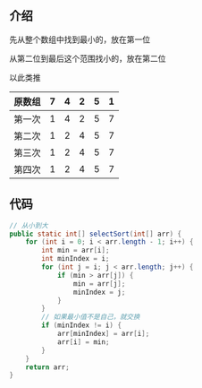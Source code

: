 ## 介绍

先从整个数组中找到最小的，放在第一位

从第二位到最后这个范围找小的，放在第二位

以此类推

| 原数组 |  7   |  4   |  2   |  5   |  1   |
| :----: | :--: | :--: | :--: | :--: | :--: |
| 第一次 |  1   |  4   |  2   |  5   |  7   |
| 第二次 |  1   |  2   |  4   |  5   |  7   |
| 第三次 |  1   |  2   |  4   |  5   |  7   |
| 第四次 |  1   |  2   |  4   |  5   |  7   |



## 代码

```java
// 从小到大
public static int[] selectSort(int[] arr) {
    for (int i = 0; i < arr.length - 1; i++) {
        int min = arr[i];
        int minIndex = i;
        for (int j = i; j < arr.length; j++) {
            if (min > arr[j]) {
                min = arr[j];
                minIndex = j;
            }
        }
        // 如果最小值不是自己，就交换
        if (minIndex != i) {
            arr[minIndex] = arr[i];
            arr[i] = min;
        }
    }
    return arr;
}
```